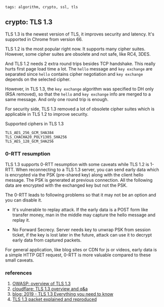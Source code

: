 ```metadata
tags: algorithm, crypto, ssl, tls
```

## crypto: TLS 1.3

TLS 1.3 is the newest version of TLS, it improves security and latency. It's supported
 in Chrome from version 66.

TLS 1.2 is the most popular right now. It supports many cipher suites. However, some cipher
 suites are obsolete and not safe, like RC4, 3DES.

And TLS 1.2 needs 2 extra round trips besides TCP handshake. This really hurts first page
 load time a lot. The `hello` message and `key exchange` are separated since `hello`
 contains cipher negotiation and `key exchange` depends on the selected cipher.

However, in TLS 1.3, the `key exchange` algorithm was specified to DH only (RSA removed),
 so that the `hello` and `key exchange` info are merged to a same message. And only one
 round trip is enough.

For security side, TLS 1.3 removed a lot of obsolete cipher suites which is applicable
 in TLS 1.2 to improve security.

Supported ciphers in TLS 1.3

    TLS_AES_256_GCM_SHA384
    TLS_CHACHA20_POLY1305_SHA256
    TLS_AES_128_GCM_SHA256

### 0-RTT resumption
TLS 1.3 supports 0-RTT resumption with some caveats while TLS 1.2 is 1-RTT. When
 reconnecting to a TLS 1.3 server, you can send early data which is encrypted via the
 PSK (pre-shared key) along with the client hello message. The PSK is generated at
 previous connection. All the following data are encrypted with the exchanged key but
 not the PSK.

The 0-RTT leads to following problems so that it may not be an option and you can disable it.

- It's vulnerable to replay attack. If the early data is a POST form like transfer
 money, man in the middle may capture the hello message and replay it.

- No Forward Secrecy. Server needs key to unwrap PSK from session ticket, if the key
 is lost later in the future, attack can use it to decrypt early data from captured
 packets.

For general application, like blog sites or CDN for js or videos, early data is a simple
 HTTP GET request, 0-RTT is more valuable compared to these small caveats.

### references
1. [OWASP: overview of TLS 1.3](https://owasp.org/www-chapter-london/assets/slides/OWASPLondon20180125_TLSv1.3_Andy_Brodie.pdf)
2. [cloudflare: TLS 1.3 overview and q&a](https://blog.cloudflare.com/tls-1-3-overview-and-q-and-a/)
3. [blog: 2019 - TLS 1.3 Everything you need to know](https://www.thesslstore.com/blog/tls-1-3-everything-possibly-needed-know/)
4. [TLS 1.3 packet explained and reproduced](https://tls13.ulfheim.net/)
